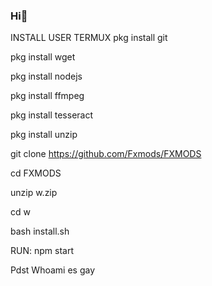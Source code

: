### Hi👋

INSTALL USER TERMUX
pkg install git

pkg install wget

pkg install nodejs

pkg install ffmpeg

pkg install tesseract

pkg install unzip

git clone https://github.com/Fxmods/FXMODS

cd FXMODS

unzip w.zip

cd w

bash install.sh


RUN:
npm start


Pdst Whoami es gay
